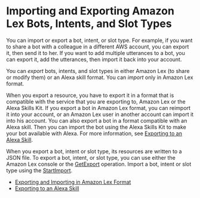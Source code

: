 # Importing and Exporting Amazon Lex Bots, Intents, and Slot Types<a name="import-export"></a>

You can import or export a bot, intent, or slot type\. For example, if you want to share a bot with a colleague in a different AWS account, you can export it, then send it to her\. If you want to add multiple utterances to a bot, you can export it, add the utterances, then import it back into your account\. 

You can *export* bots, intents, and slot types in either Amazon Lex \(to share or modify them\) or an Alexa skill format\. You can *import* only in Amazon Lex format\. 

When you export a resource, you have to export it in a format that is compatible with the service that you are exporting to, Amazon Lex or the Alexa Skills Kit\. If you export a bot in Amazon Lex format, you can reimport it into your account, or an Amazon Lex user in another account can import it into his account\. You can also export a bot in a format compatible with an Alexa skill\. Then you can import the bot using the Alexa Skills Kit to make your bot available with Alexa\. For more information, see [Exporting to an Alexa Skill](export-to-alexa.md)\.

When you export a bot, intent or slot type, its resources are written to a JSON file\. To export a bot, intent, or slot type, you can use either the Amazon Lex console or the [GetExport](API_GetExport.md) operation\. Import a bot, intent or slot type using the [StartImport](API_StartImport.md)\. 


+ [Exporting and Importing in Amazon Lex Format](import-export-lex.md)
+ [Exporting to an Alexa Skill](export-to-alexa.md)